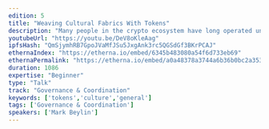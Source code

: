 ```yaml
---
edition: 5
title: "Weaving Cultural Fabrics With Tokens"
description: "Many people in the crypto ecosystem have long operated under the same assumptions that Satoshi operated under in his original white paper: that we should assume that there's no trust among actors within an ecosystem, and that they'll make purely rational decisions to benefit themselves. Since then, we've seen the flourishing of tokens, each of which has their own communities with individuals orbiting at various distances. What we've seen practically is that in reality these actors do end up trusting each other in various ways (such as the way that BTC holders all trust each other to enforce a 21M supply cap), and that similarly, actors don't always act rationally (the proof for this point will be left as an exercise for the reader). In light of these updates, it would serve us well to begin thinking of our protocol designs in a manner that not only incorporates the \"hard\" side (the one which treats actors like rational machines), but also the \"soft\" side: the one which takes into account human actors, their emotions, and the cultural fabric or \"soft layer\" which can sit atop the \"hard layer\" for a system to work in its entirety. This \"soft layer\" already exists informally-- on crypto-twitter, in telegram groups, through memes, and at the myriad of conferences which take place year-round in our space. However, there would be significant benefits for us as protocol designers to begin intentionally designing these soft layers alongside the hard layers (even though doing so will necessarily require the input of social scientists and not computer scientists).While many perceive extrinsic incentives (like reputation or value) as being at-odds with intrinsic incentives, this talk will illustrate (with examples) how the issuance and distribution of tokens can enable humans to connect with each other in a decentralized fashion, creating a force which unites them around a set of shared principles or goals. By using tokens not just for utility or fundraising but rather as focal points around which communities may organize, we may begin to intentionally weave these cultural fabrics, to be more successful in building new communities and protocols."
youtubeUrl: "https://youtu.be/DeV8oKleAag"
ipfsHash: "QmSjymhRB7GpoJVaMfJSu5JxgAnk3rc5QGSdGf3BKrPCAJ"
ethernaIndex: "https://etherna.io/embed/6345b483080a54f6d733eb69"
ethernaPermalink: "https://etherna.io/embed/a0a48378a3744a6b36b0bc2a3538d26c1a7004851f2eba0b3d9939be826938b5"
duration: 1086
expertise: "Beginner"
type: "Talk"
track: "Governance & Coordination"
keywords: ['tokens','culture','general']
tags: ['Governance & Coordination']
speakers: ['Mark Beylin']
---
```

